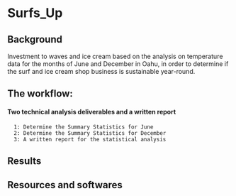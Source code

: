 # Surfs_Up

## Background 
Investment to waves and ice cream based on the analysis on temperature data for the months of June and December in Oahu, in order to determine if the surf and ice cream shop business is sustainable year-round.

## The workflow:

#### Two technical analysis deliverables and a written report 
      1: Determine the Summary Statistics for June
      2: Determine the Summary Statistics for December
      3: A written report for the statistical analysis
     
## Results 



## Resources and softwares
